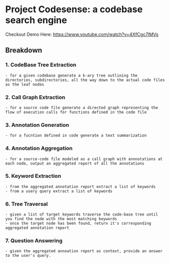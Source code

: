 # Project Codesense: a codebase search engine

Checkout Demo Here: https://www.youtube.com/watch?v=4XfCgc7lMVs

## Breakdown

### 1. CodeBase Tree Extraction
    - for a given codebase generate a k-ary tree outlining the directories, subdirectories, all the way down to the actual code files as the leaf nodes
### 2. Call Graph Extraction
    - for a source code file generate a directed graph representing the flow of execution calls for functions defined in the code file
### 3. Annotation Generation
    - for a fucntion defined in code generate a text summarization
### 4. Annotation Aggregation
    - for a source-code file modeled as a call graph with annnotations at each node, output an aggregated report of all the annotations
### 5. Keyword Extraction
    - from the aggregated annotation report extract a list of keywords
    - from a usery query extract a list of keywords
### 6. Tree Traversal
    - given a list of target keywords traverse the code-base tree until you find the node with the most matching keywords
    - once the target node has been found, return it's corresponding aggregated annotation report
### 7. Question Answering
    - given the aggregated annoation report as context, provide an answer to the user's query.
